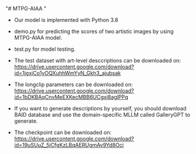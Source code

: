 "# MTPG-AIAA " 

* Our model is implemented with Python 3.8

* demo.py for predicting the scores of two artistic images by using MTPG-AIAA model.

* test.py for model testing.

* The test dataset with art-level desccriptions can be downloaded on: https://drive.usercontent.google.com/download?id=1jgxjCo1yOQXuhhWmYyN_Gkh3_ajubsak

* The longclip parameters can be downloaded on: https://drive.usercontent.google.com/download?id=1bDKBAqCnvMeEXKecMBB6UCgxj8aglPPq

* If you want to generate descriptions by yourself, you should download BAID database and use the domain-specific MLLM called GalleryGPT to generate.
  
* The checkpoint can be downloaded on: https://drive.usercontent.google.com/download?id=19uSUuZ_5jCfgKzLBqAERUgmAv9Yd8Oci



